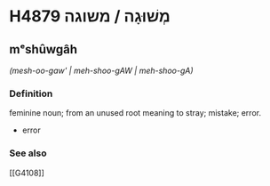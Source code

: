 # H4879 מְשׁוּגָה / משוגה

## mᵉshûwgâh

_(mesh-oo-gaw' | meh-shoo-ɡAW | meh-shoo-ɡA)_

### Definition

feminine noun; from an unused root meaning to stray; mistake; error.

- error
### See also

[[G4108]]

